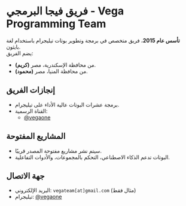 # فريق فيجا البرمجي - Vega Programming Team

**تأسس عام 2015**، فريق متخصص في برمجة وتطوير بوتات تيليجرام باستخدام لغة بايثون.  
يضم الفريق:

- **(كريم)** من محافظة الإسكندرية، مصر.
- **(محمود)** من محافظة المنيا، مصر.

## إنجازات الفريق
- برمجة عشرات البوتات عالية الأداء على تيليجرام.
- القناة الرسمية:  
  - [@vegaone](https://t.me/vegaone)  

## المشاريع المفتوحة
- سيتم نشر مشاريع مفتوحة المصدر قريبًا.
- البوتات تدعم الذكاء الاصطناعي، التحكم بالمجموعات، والأدوات التفاعلية.

## جهة الاتصال
- البريد الإلكتروني: `vegateam[at]gmail.com` (مثال فقط)
- تيليجرام: [@vegaone](https://t.me/vegaone)
